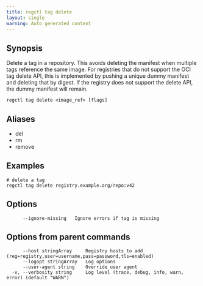 ```yaml
---
title: regctl tag delete
layout: single
warning: Auto generated content
---
```


## Synopsis

Delete a tag in a repository.
This avoids deleting the manifest when multiple tags reference the same image.
For registries that do not support the OCI tag delete API, this is implemented
by pushing a unique dummy manifest and deleting that by digest.
If the registry does not support the delete API, the dummy manifest will remain.

```shell
regctl tag delete <image_ref> [flags]
```

## Aliases

- del
- rm
- remove

## Examples

```shell
# delete a tag
regctl tag delete registry.example.org/repo:v42
```

## Options

```text
      --ignore-missing   Ignore errors if tag is missing
```

## Options from parent commands

```text
      --host stringArray     Registry hosts to add (reg=registry,user=username,pass=password,tls=enabled)
      --logopt stringArray   Log options
      --user-agent string    Override user agent
  -v, --verbosity string     Log level (trace, debug, info, warn, error) (default "WARN")
```
